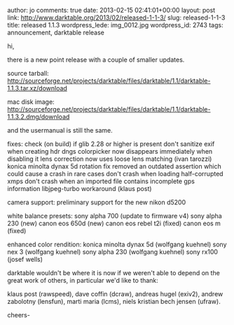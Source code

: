 author: jo
comments: true
date: 2013-02-15 02:41:01+00:00
layout: post
link: http://www.darktable.org/2013/02/released-1-1-3/
slug: released-1-1-3
title: released 1.1.3
wordpress_lede: img_0012.jpg
wordpress_id: 2743
tags: announcement, darktable release

hi,

there is a new point release with a couple of smaller updates.

source tarball:
http://sourceforge.net/projects/darktable/files/darktable/1.1/darktable-1.1.3.tar.xz/download

mac disk image:
http://sourceforge.net/projects/darktable/files/darktable/1.1/darktable-1.1.3.2.dmg/download

and the usermanual is still the same.


fixes:
check (on build) if glib 2.28 or higher is present
don't sanitize exif when creating hdr dngs
colorpicker now disappears immediately when disabling it
lens correction now uses loose lens matching (ivan tarozzi)
konica minolta dynax 5d rotation fix
removed an outdated assertion which could cause a crash in rare cases
don't crash when loading half-corrupted xmps
don't crash when an imported file contains incomplete gps information
libjpeg-turbo workaround (klaus post)

camera support:
preliminary support for the new nikon d5200

white balance presets:
sony alpha 700 (update to firmware v4)
sony alpha 230 (new)
canon eos 650d (new)
canon eos rebel t2i (fixed)
canon eos m (fixed)

enhanced color rendition:
konica minolta dynax 5d (wolfgang kuehnel)
sony nex 3 (wolfgang kuehnel)
sony alpha 230 (wolfgang kuehnel)
sony rx100 (josef wells)

darktable wouldn't be where it is now if we weren't able to depend on
the great work of others, in particular we'd like to thank:

klaus post (rawspeed), dave coffin (dcraw), andreas hugel (exiv2),
andrew zabolotny (lensfun), marti maria (lcms), niels kristian bech
jensen (ufraw).

cheers-
